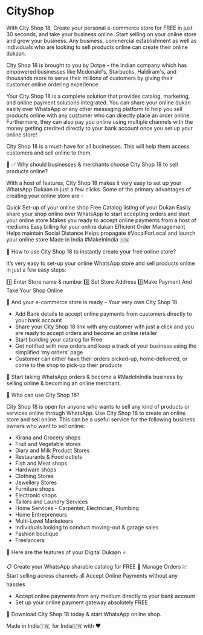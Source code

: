 # CityShop
With City Shop 18, Create your personal e-commerce store for FREE in just 30 seconds, and take your business online. Start selling on your online store and grow your business. Any business, commercial establishment as well as individuals who are looking to sell products online can create their online dukaan.

City Shop 18 is brought to you by Dotpe – the Indian company which has empowered businesses like Mcdonald's, Starbucks, Haldiram's, and thousands more to serve their millions of customers by giving their customer online ordering experience.

Your City Shop 18 is a complete solution that provides catalog, marketing, and online payment solutions integrated. You can share your online dukan easily over WhatsApp or any other messaging platform to help you sell products online with any customer who can directly place an order online. Furthermore, they can also pay you online using multiple channels with the money getting credited directly to your bank account once you set up your online store!

City Shop 18 is a must-have for all businesses. This will help them access customers and sell online to them.

🏪 ✅ Why should businesses & merchants choose City Shop 18 to sell products online?


With a host of features, City Shop 18 makes it very easy to set up your WhatsApp Dukaan in just a few clicks. Some of the primary advantages of creating your online store are -

Quick Set-up of your online shop
Free Catalog listing of your Dukan
Easily share your shop online over WhatsApp to start accepting orders and start your online store
Makes you ready to accept online payments from a host of mediums
Easy billing for your online dukan
Efficient Order Management
Helps maintain Social Distance
Helps propagate #VocalForLocal and launch your online store
Made in India #MakeInIndia 🇮🇳

📲 How to use City Shop 18 to instantly create your free online store?


It’s very easy to set-up your online WhatsApp store and sell products online in just a few easy steps:

1️⃣ Enter Store name & number
2️⃣ Set Store Address
3️⃣Make Payment And Take Your Shop Online

🏁 And your e-commerce store is ready – Your very own City Shop 18

- Add Bank details to accept online payments from customers directly to your bank account
- Share your City Shop 18 link with any customer with just a click and you are ready to accept orders and become an online retailer
- Start building your catalog for Free
- Get notified with new orders and keep a track of your business using the simplified ‘my orders’ page
- Customer can either have their orders picked-up, home-delivered, or come to the shop to pick-up their products

🎉 Start taking WhatsApp orders & become a #MadeInIndia business by selling online & becoming an online merchant.

🏪 Who can use City Shop 18?

City Shop 18 is open for anyone who wants to sell any kind of products or services online through WhatsApp. Use City Shop 18 to create an online store and sell online. This can be a useful service for the following business owners who want to sell online:

- Kirana and Grocery shops
- Fruit and Vegetable stores
- Diary and Milk Product Stores
- Restaurants & Food outlets
- Fish and Meat shops
- Hardware shops
- Clothing Stores
- Jewellery Stores
- Furniture shops
- Electronic shops
- Tailors and Laundry Services
- Home Services - Carpenter, Electrician, Plumbing
- Home Entrepreneurs
- Multi-Level Marketeers
- Individuals looking to conduct moving-out & garage sales
- Fashion boutique
- Freelancers

🤩 Here are the features of your Digital Dukaan ⭐


📋 Create your WhatsApp sharable catalog for FREE
🎫 Manage Orders
💹 Start selling across channels
💰 Accept Online Payments without any hassles
- Accept online payments from any medium directly to your bank account
- Set up your online payment gateway absolutely FREE

📲 Download City Shop 18 today & start WhatsApp online shop.


Made in India🇮🇳, for India🇮🇳 with ❤️
